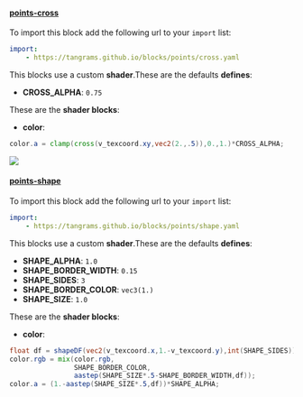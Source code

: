 

#### [points-cross](#points-cross) <a href="https://github.com/tangrams/blocks/blob/gh-pages/points/cross.yaml" target="_blank"><i class="fa fa-github" aria-hidden="true"></i></a>



To import this block add the following url to your `import` list:

```yaml
import:
    - https://tangrams.github.io/blocks/points/cross.yaml
```


This blocks use a custom **shader**.These are the defaults **defines**:
 - **CROSS_ALPHA**: ```0.75```

These are the **shader blocks**:

- **color**:

```glsl
color.a = clamp(cross(v_texcoord.xy,vec2(2.,.5)),0.,1.)*CROSS_ALPHA;

```



![](https://mapzen.com/common/styleguide/images/divider/compass-red.png)


#### [points-shape](#points-shape) <a href="https://github.com/tangrams/blocks/blob/gh-pages/points/shape.yaml" target="_blank"><i class="fa fa-github" aria-hidden="true"></i></a>



To import this block add the following url to your `import` list:

```yaml
import:
    - https://tangrams.github.io/blocks/points/shape.yaml
```


This blocks use a custom **shader**.These are the defaults **defines**:
 - **SHAPE_ALPHA**: ```1.0```
 - **SHAPE_BORDER_WIDTH**: ```0.15```
 - **SHAPE_SIDES**: ```3```
 - **SHAPE_BORDER_COLOR**: ```vec3(1.)```
 - **SHAPE_SIZE**: ```1.0```

These are the **shader blocks**:

- **color**:

```glsl
float df = shapeDF(vec2(v_texcoord.x,1.-v_texcoord.y),int(SHAPE_SIDES));
color.rgb = mix(color.rgb,
                SHAPE_BORDER_COLOR,
                aastep(SHAPE_SIZE*.5-SHAPE_BORDER_WIDTH,df));
color.a = (1.-aastep(SHAPE_SIZE*.5,df))*SHAPE_ALPHA;
```


